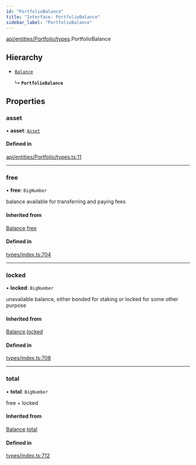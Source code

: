 ```yaml
---
id: "PortfolioBalance"
title: "Interface: PortfolioBalance"
sidebar_label: "PortfolioBalance"
---
```


[api/entities/Portfolio/types](../../../../../../modules/API/Entities/Portfolio/Types/Types.md).PortfolioBalance

## Hierarchy

- [`Balance`](../../../../../Types/Balance/Balance.md)

  ↳ **`PortfolioBalance`**

## Properties

### asset

• **asset**: [`Asset`](../../../../../../classes/API/Entities/Asset/Asset.md)

#### Defined in

[api/entities/Portfolio/types.ts:11](https://github.com/F-OBrien/polymesh-sdk/blob/012f1745/src/api/entities/Portfolio/types.ts#L11)

___

### free

• **free**: `BigNumber`

balance available for transferring and paying fees

#### Inherited from

[Balance](../../../../../Types/Balance/Balance.md).[free](../../../../../Types/Balance/Balance.md#free)

#### Defined in

[types/index.ts:704](https://github.com/F-OBrien/polymesh-sdk/blob/012f1745/src/types/index.ts#L704)

___

### locked

• **locked**: `BigNumber`

unavailable balance, either bonded for staking or locked for some other purpose

#### Inherited from

[Balance](../../../../../Types/Balance/Balance.md).[locked](../../../../../Types/Balance/Balance.md#locked)

#### Defined in

[types/index.ts:708](https://github.com/F-OBrien/polymesh-sdk/blob/012f1745/src/types/index.ts#L708)

___

### total

• **total**: `BigNumber`

free + locked

#### Inherited from

[Balance](../../../../../Types/Balance/Balance.md).[total](../../../../../Types/Balance/Balance.md#total)

#### Defined in

[types/index.ts:712](https://github.com/F-OBrien/polymesh-sdk/blob/012f1745/src/types/index.ts#L712)
